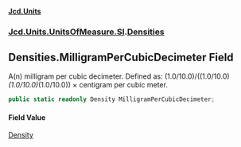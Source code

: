 #### [Jcd.Units](index.md 'index')
### [Jcd.Units.UnitsOfMeasure.SI](Jcd.Units.UnitsOfMeasure.SI.md 'Jcd.Units.UnitsOfMeasure.SI').[Densities](Densities.md 'Jcd.Units.UnitsOfMeasure.SI.Densities')

## Densities.MilligramPerCubicDecimeter Field

A(n) milligram per cubic decimeter. Defined as: (1.0/10.0)/((1.0/10.0)*(1.0/10.0)*(1.0/10.0)) × centigram per cubic meter.

```csharp
public static readonly Density MilligramPerCubicDecimeter;
```

#### Field Value
[Density](Density.md 'Jcd.Units.UnitTypes.Density')